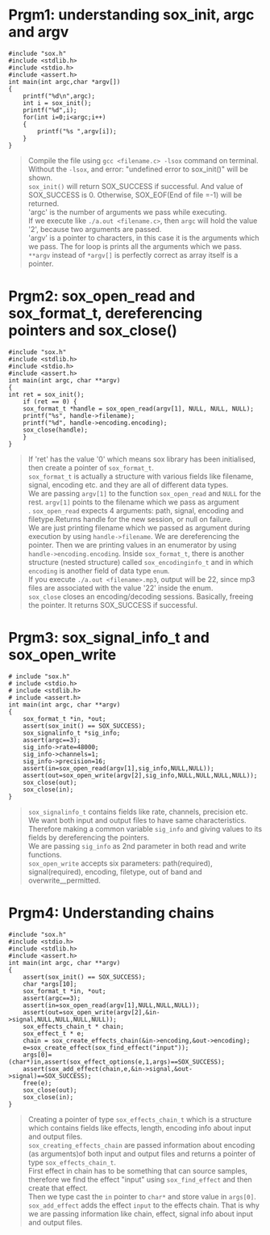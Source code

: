 # Prgm1: understanding sox_init, argc and argv 
```
#include "sox.h"
#include <stdlib.h>
#include <stdio.h>
#include <assert.h>
int main(int argc,char *argv[])
{
	printf("%d\n",argc);
	int i = sox_init();
	printf("%d",i);
	for(int i=0;i<argc;i++)
    {
		printf("%s ",argv[i]);
	}
}
```
> Compile the file using `gcc <filename.c> -lsox` command on terminal. Without the `-lsox`, and error: "undefined error to sox_init()" will be shown.</br>
`sox_init()` will return SOX_SUCCESS if successful. And value of SOX_SUCCESS is 0. Otherwise, SOX_EOF(End of file =-1) will be returned.</br>
> 'argc' is the number of arguments we pass while executing.</br> If we execute like `./a.out <filename.c>`, then `argc` will hold the value '2', because two arguments are passed.</br>
> 'argv' is a pointer to characters, in this case it is the arguments which we pass. The for loop is prints all the arguments which we pass.
> `**argv` instead of `*argv[]` is perfectly correct as array itself is a pointer.</br>

# Prgm2: sox_open_read and sox_format_t, dereferencing pointers and sox_close()
```
#include "sox.h"
#include <stdlib.h>
#include <stdio.h>
#include <assert.h>
int main(int argc, char **argv)
{
int ret = sox_init();
    if (ret == 0) {
	sox_format_t *handle = sox_open_read(argv[1], NULL, NULL, NULL);
	printf("%s", handle->filename);
	printf("%d", handle->encoding.encoding);
	sox_close(handle);
    }
}
```
> If 'ret' has the value '0' which means sox library has been initialised, then create a pointer of `sox_format_t`.</br>
> `sox_format_t` is actually a structure with various fields like filename, signal, encoding etc. and they are all of different data types. </br>
> We are passing `argv[1]` to the function `sox_open_read` and `NULL` for the rest. `argv[1]` points to the filename which we pass as argument</br>.
> `sox_open_read` expects 4 arguments: path, signal, encoding and filetype.Returns handle for the new session, or null on failure. </br>
> We are just printing filename which we passed as argument during execution by using `handle->filename`. We are dereferencing the pointer.
> Then we are printing values in an enumerator by using `handle->encoding.encoding`. Inside `sox_format_t`, there is another structure (nested structure) called `sox_encodinginfo_t` and in which `encoding` is another field of data type `enum`. </br>
> If you execute `./a.out <filename>.mp3`, output will be 22, since mp3 files are associated with the value '22' inside the enum.</br>
> `sox_close` closes an encoding/decoding sessions. Basically, freeing the pointer. It returns SOX_SUCCESS if successful.</br>

# Prgm3: sox_signal_info_t and sox_open_write
```
# include "sox.h"
# include <stdio.h>
# include <stdlib.h>
# include <assert.h>
int main(int argc, char **argv)
{
	sox_format_t *in, *out;
	assert(sox_init() == SOX_SUCCESS);
	sox_signalinfo_t *sig_info;
	assert(argc==3);
	sig_info->rate=48000;
	sig_info->channels=1;
	sig_info->precision=16;
	assert(in=sox_open_read(argv[1],sig_info,NULL,NULL));
	assert(out=sox_open_write(argv[2],sig_info,NULL,NULL,NULL,NULL));
	sox_close(out);
	sox_close(in);
}
```
> `sox_signalinfo_t` contains fields like rate, channels, precision etc. </br>
> We want both input and output files to have same characteristics. Therefore making a common variable `sig_info` and giving values to its fields by dereferencing the pointers.</br>
> We are passing `sig_info` as 2nd parameter in both read and write functions.</br>
> `sox_open_write` accepts six parameters: path(required), signal(required), encoding, filetype, out of band and overwrite__permitted.</br>

# Prgm4: Understanding chains
```
#include "sox.h"
#include <stdio.h>
#include <stdlib.h>
#include <assert.h>
int main(int argc, char **argv)
{
	assert(sox_init() == SOX_SUCCESS);
	char *args[10];
	sox_format_t *in, *out;
	assert(argc==3);
	assert(in=sox_open_read(argv[1],NULL,NULL,NULL));
	assert(out=sox_open_write(argv[2],&in->signal,NULL,NULL,NULL,NULL));
	sox_effects_chain_t * chain;
	sox_effect_t * e;
	chain = sox_create_effects_chain(&in->encoding,&out->encoding);
	e=sox_create_effect(sox_find_effect("input"));
	args[0]=(char*)in,assert(sox_effect_options(e,1,args)==SOX_SUCCESS);
	assert(sox_add_effect(chain,e,&in->signal,&out->signal)==SOX_SUCCESS);
	free(e);
	sox_close(out);
	sox_close(in);
}
```
> Creating a pointer of type `sox_effects_chain_t` which is a structure which contains fields like effects, length, encoding info about input and output files.</br>
> `sox_creating_effects_chain` are passed information about encoding (as arguments)of both input and output files and returns a pointer of type `sox_effects_chain_t`.</br>
> First effect in chain has to be something that can source samples, therefore we find the effect "input" using `sox_find_effect` and then create that effect.</br>
> Then we type cast the `in` pointer to `char*` and store value in `args[0]`.</br>
> `sox_add_effect` adds the effect `input` to the effects chain. That is why we are passing information like chain, effect, signal info about input and output files.</br>
